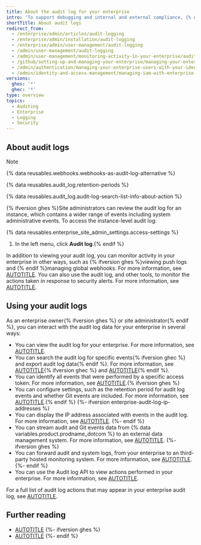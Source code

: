 ```yaml
---
title: About the audit log for your enterprise
intro: 'To support debugging and internal and external compliance, {% data variables.product.product_name %} provides logs of audited{% ifversion ghes %} system,{% endif %} user, organization, and repository events.'
shortTitle: About audit logs
redirect_from:
  - /enterprise/admin/articles/audit-logging
  - /enterprise/admin/installation/audit-logging
  - /enterprise/admin/user-management/audit-logging
  - /admin/user-management/audit-logging
  - /admin/user-management/monitoring-activity-in-your-enterprise/audit-logging
  - /github/setting-up-and-managing-your-enterprise/managing-your-enterprise-users-with-your-identity-provider/auditing-activity-in-your-enterprise
  - /admin/authentication/managing-your-enterprise-users-with-your-identity-provider/auditing-activity-in-your-enterprise
  - /admin/identity-and-access-management/managing-iam-with-enterprise-managed-users/auditing-activity-in-your-enterprise
versions:
  ghes: '*'
  ghec: '*'
type: overview
topics:
  - Auditing
  - Enterprise
  - Logging
  - Security
---
```


## About audit logs

> [!NOTE]
> {% data reusables.webhooks.webhooks-as-audit-log-alternative %}

{% data reusables.audit_log.retention-periods %}

{% data reusables.audit_log.audit-log-search-list-info-about-action %}

{% ifversion ghes %}Site administrators can review the audit log for an instance, which contains a wider range of events including system administrative events. To access the instance-level audit log:

{% data reusables.enterprise_site_admin_settings.access-settings %}
1. In the left menu, click **Audit log**.{% endif %}

In addition to viewing your audit log, you can monitor activity in your enterprise in other ways, such as {% ifversion ghes %}viewing push logs and {% endif %}managing global webhooks. For more information, see [AUTOTITLE](/admin/monitoring-activity-in-your-enterprise/exploring-user-activity). You can also use the audit log, and other tools, to monitor the actions taken in response to security alerts. For more information, see [AUTOTITLE](/code-security/getting-started/auditing-security-alerts).

## Using your audit logs

As an enterprise owner{% ifversion ghes %} or site administrator{% endif %}, you can interact with the audit log data for your enterprise in several ways:
* You can view the audit log for your enterprise. For more information, see [AUTOTITLE](/admin/monitoring-activity-in-your-enterprise/reviewing-audit-logs-for-your-enterprise/accessing-the-audit-log-for-your-enterprise).
* You can search the audit log for specific events{% ifversion ghec %} and export audit log data{% endif %}. For more information, see [AUTOTITLE](/admin/monitoring-activity-in-your-enterprise/reviewing-audit-logs-for-your-enterprise/searching-the-audit-log-for-your-enterprise){% ifversion ghec %} and [AUTOTITLE](/admin/monitoring-activity-in-your-enterprise/reviewing-audit-logs-for-your-enterprise/exporting-audit-log-activity-for-your-enterprise){% endif %}.
* You can identify all events that were performed by a specific access token. For more information, see [AUTOTITLE](/admin/monitoring-activity-in-your-enterprise/reviewing-audit-logs-for-your-enterprise/identifying-audit-log-events-performed-by-an-access-token).{% ifversion ghes %}
* You can configure settings, such as the retention period for audit log events and whether Git events are included. For more information, see [AUTOTITLE](/admin/monitoring-activity-in-your-enterprise/reviewing-audit-logs-for-your-enterprise/configuring-the-audit-log-for-your-enterprise).{% endif %}
{%- ifversion enterprise-audit-log-ip-addresses %}
* You can display the IP address associated with events in the audit log. For more information, see [AUTOTITLE](/admin/monitoring-activity-in-your-enterprise/reviewing-audit-logs-for-your-enterprise/displaying-ip-addresses-in-the-audit-log-for-your-enterprise).
{%- endif %}
* You can stream audit and Git events data from {% data variables.product.prodname_dotcom %} to an external data management system. For more information, see [AUTOTITLE](/admin/monitoring-activity-in-your-enterprise/reviewing-audit-logs-for-your-enterprise/streaming-the-audit-log-for-your-enterprise).
{%- ifversion ghes %}
* You can forward audit and system logs, from your enterprise to an third-party hosted monitoring system. For more information, see [AUTOTITLE](/admin/monitoring-activity-in-your-enterprise/exploring-user-activity/log-forwarding).
{%- endif %}
* You can use the Audit log API to view actions performed in your enterprise. For more information, see [AUTOTITLE](/admin/monitoring-activity-in-your-enterprise/reviewing-audit-logs-for-your-enterprise/using-the-audit-log-api-for-your-enterprise).

For a full list of audit log actions that may appear in your enterprise audit log, see [AUTOTITLE](/admin/monitoring-activity-in-your-enterprise/reviewing-audit-logs-for-your-enterprise/audit-log-events-for-your-enterprise).

## Further reading

* [AUTOTITLE](/organizations/keeping-your-organization-secure/managing-security-settings-for-your-organization/reviewing-the-audit-log-for-your-organization)
{%- ifversion ghes %}
* [AUTOTITLE](/admin/enterprise-management/monitoring-your-appliance/about-system-logs)
{%- endif %}
